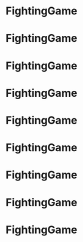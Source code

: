 # FightingGame
# FightingGame
# FightingGame
# FightingGame
# FightingGame
# FightingGame
# FightingGame
# FightingGame
# FightingGame
